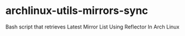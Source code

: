 # archlinux-utils-mirrors-sync
Bash script that retrieves Latest Mirror List Using Reflector In Arch Linux
